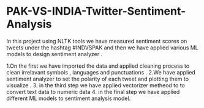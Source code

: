 # PAK-VS-INDIA-Twitter-Sentiment-Analysis

In this project using NLTK tools we have measured sentiment scores on tweets under the hashtag #INDVSPAK and then we have applied various ML models to design sentiment analyzer . 

1.On the first we have imported the data and applied cleaning process to clean irrelavant symbols , languages and punctuations . 
2.We have applied sentiment analyzer to set the polarity of each tweet and plotting them to visualize . 
3. in the third step we have applied vectorizer metheod to to convert text data to numeric data 
4. in the final step we have applied different ML models to sentiment analysis model.
